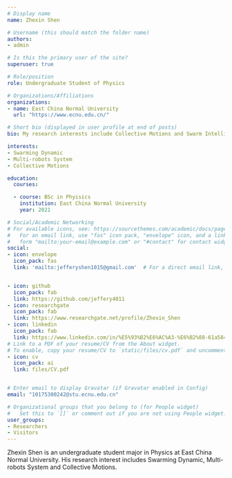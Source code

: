 ```yaml
---
# Display name
name: Zhexin Shen

# Username (this should match the folder name)
authors:
- admin

# Is this the primary user of the site?
superuser: true

# Role/position
role: Undergraduate Student of Physics

# Organizations/Affiliations
organizations:
- name: East China Normal University
  url: "https://www.ecnu.edu.cn/"

# Short bio (displayed in user profile at end of posts)
bio: My research interests include Collective Motions and Swarm Intelligence.

interests:
- Swarming Dynamic
- Multi-robots System
- Collective Motions

education:
  courses:

  - course: BSc in Phyisics
    institution: East China Normal University
    year: 2021

# Social/Academic Networking
# For available icons, see: https://sourcethemes.com/academic/docs/page-builder/#icons
#   For an email link, use "fas" icon pack, "envelope" icon, and a link in the
#   form "mailto:your-email@example.com" or "#contact" for contact widget.
social:
- icon: envelope
  icon_pack: fas
  link: 'mailto:jefferyshen1015@gmail.com'  # For a direct email link, use "mailto:test@example.org".


- icon: github
  icon_pack: fab
  link: https://github.com/jeffery4011
- icon: researchgate
  icon_pack: fab
  link: https://www.researchgate.net/profile/Zhexin_Shen
- icon: linkedin
  icon_pack: fab
  link: https://www.linkedin.com/in/%E5%93%B2%E6%AC%A3-%E6%B2%88-61a5841a0/
# Link to a PDF of your resume/CV from the About widget.
# To enable, copy your resume/CV to `static/files/cv.pdf` and uncomment the lines below.
- icon: cv
  icon_pack: ai
  link: files/CV.pdf


# Enter email to display Gravatar (if Gravatar enabled in Config)
email: "10175300242@stu.ecnu.edu.cn"

# Organizational groups that you belong to (for People widget)
#   Set this to `[]` or comment out if you are not using People widget.
user_groups:
- Researchers
- Visitors
---
```


Zhexin Shen is an undergraduate student major in Physics at East China Normal University. His research interest includes Swarming Dynamic, Multi-robots System and Collective Motions. 
